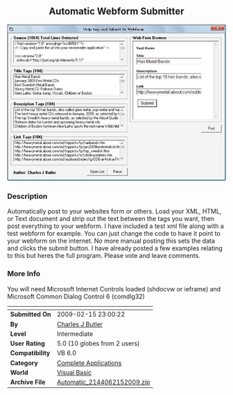 ﻿<div align="center">

## Automatic Webform Submitter

<img src="PIC20092152315577276.JPG">
</div>

### Description

Automatically post to your websites form or others. Load your XML, HTML, or Text document and strip out the text between the tags you want, then post everything to your webform. I have included a test xml file along with a test webform for example. You can just change the code to have it point to your webform on the internet. No more manual posting this sets the data and clicks the submit button. I have already posted a few examples relating to this but heres the full program. Please vote and leave comments.
 
### More Info
 
You will need Microsoft Internet Controls loaded (shdocvw or ieframe) and Microsoft Common Dialog Control 6 (comdlg32)


<span>             |<span>
---                |---
**Submitted On**   |2009-02-15 23:00:22
**By**             |[Charles J Butler](https://github.com/Planet-Source-Code/PSCIndex/blob/master/ByAuthor/charles-j-butler.md)
**Level**          |Intermediate
**User Rating**    |5.0 (10 globes from 2 users)
**Compatibility**  |VB 6\.0
**Category**       |[Complete Applications](https://github.com/Planet-Source-Code/PSCIndex/blob/master/ByCategory/complete-applications__1-27.md)
**World**          |[Visual Basic](https://github.com/Planet-Source-Code/PSCIndex/blob/master/ByWorld/visual-basic.md)
**Archive File**   |[Automatic\_2144062152009\.zip](https://github.com/Planet-Source-Code/charles-j-butler-automatic-webform-submitter__1-71777/archive/master.zip)








